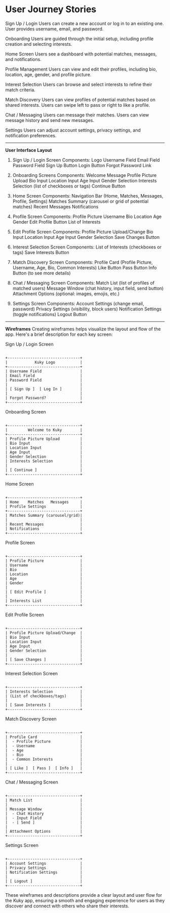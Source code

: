 # User Journey Stories


Sign Up / Login
Users can create a new account or log in to an existing one.
User provides username, email, and password.

Onboarding
Users are guided through the initial setup, including profile creation and selecting interests.

Home Screen
Users see a dashboard with potential matches, messages, and notifications.

Profile Management
Users can view and edit their profiles, including bio, location, age, gender, and profile picture.

Interest Selection
Users can browse and select interests to refine their match criteria.

Match Discovery
Users can view profiles of potential matches based on shared interests.
Users can swipe left to pass or right to like a profile.

Chat / Messaging
Users can message their matches.
Users can view message history and send new messages.

Settings
Users can adjust account settings, privacy settings, and notification preferences.

----

**User Interface Layout**
1. Sign Up / Login Screen
Components:
Logo
Username Field
Email Field
Password Field
Sign Up Button
Login Button
Forgot Password Link

2. Onboarding Screens
Components:
Welcome Message
Profile Picture Upload
Bio Input
Location Input
Age Input
Gender Selection
Interests Selection (list of checkboxes or tags)
Continue Button

3. Home Screen
Components:
Navigation Bar (Home, Matches, Messages, Profile, Settings)
Matches Summary (carousel or grid of potential matches)
Recent Messages
Notifications

4. Profile Screen
Components:
Profile Picture
Username
Bio
Location
Age
Gender
Edit Profile Button
List of Interests

5. Edit Profile Screen
Components:
Profile Picture Upload/Change
Bio Input
Location Input
Age Input
Gender Selection
Save Changes Button

6. Interest Selection Screen
Components:
List of Interests (checkboxes or tags)
Save Interests Button

7. Match Discovery Screen
Components:
Profile Card (Profile Picture, Username, Age, Bio, Common Interests)
Like Button
Pass Button
Info Button (to see more details)

8. Chat / Messaging Screen
Components:
Match List (list of profiles of matched users)
Message Window (chat history, input field, send button)
Attachment Options (optional: images, emojis, etc.)

9. Settings Screen
Components:
Account Settings (change email, password)
Privacy Settings (visibility, block users)
Notification Settings (toggle notifications)
Logout Button



----



**Wireframes**
Creating wireframes helps visualize the layout and flow of the app. Here's a brief description for each key screen:

Sign Up / Login Screen
```

+--------------------------------+
|            Kuky Logo           |
+--------------------------------+
| Username Field                 |
| Email Field                    |
| Password Field                 |
|                                |
| [ Sign Up ]  [ Log In ]        |
|                                |
| Forgot Password?               |
+--------------------------------+
```

Onboarding Screen
```

+--------------------------------+
|         Welcome to Kuky        |
+--------------------------------+
| Profile Picture Upload         |
| Bio Input                      |
| Location Input                 |
| Age Input                      |
| Gender Selection               |
| Interests Selection            |
|                                |
| [ Continue ]                   |
+--------------------------------+
```

Home Screen
```

+--------------------------------+
| Home    Matches   Messages     |
| Profile Settings               |
+--------------------------------+
| Matches Summary (carousel/grid)|
|                                |
| Recent Messages                |
| Notifications                  |
+--------------------------------+
```

Profile Screen
```

+--------------------------------+
| Profile Picture                |
| Username                       |
| Bio                            |
| Location                       |
| Age                            |
| Gender                         |
|                                |
| [ Edit Profile ]               |
|                                |
| Interests List                 |
+--------------------------------+
```

Edit Profile Screen

```

+--------------------------------+
| Profile Picture Upload/Change  |
| Bio Input                      |
| Location Input                 |
| Age Input                      |
| Gender Selection               |
|                                |
| [ Save Changes ]               |
+--------------------------------+
```

Interest Selection Screen

```

+--------------------------------+
| Interests Selection            |
| (List of checkboxes/tags)      |
|                                |
| [ Save Interests ]             |
+--------------------------------+
```

Match Discovery Screen

```

+--------------------------------+
| Profile Card                   |
|  - Profile Picture             |
|  - Username                    |
|  - Age                         |
|  - Bio                         |
|  - Common Interests            |
|                                |
| [ Like ]  [ Pass ]  [ Info ]   |
+--------------------------------+
```

Chat / Messaging Screen

```

+--------------------------------+
| Match List                     |
|                                |
| Message Window                 |
|  - Chat History                |
|  - Input Field                 |
|  - [ Send ]                    |
|                                |
| Attachment Options             |
+--------------------------------+
```

Settings Screen

```

+--------------------------------+
| Account Settings               |
| Privacy Settings               |
| Notification Settings          |
|                                |
| [ Logout ]                     |
+--------------------------------+
```



These wireframes and descriptions provide a clear layout and user flow for the Kuky app, ensuring a smooth and engaging experience for users as they discover and connect with others who share their interests.
